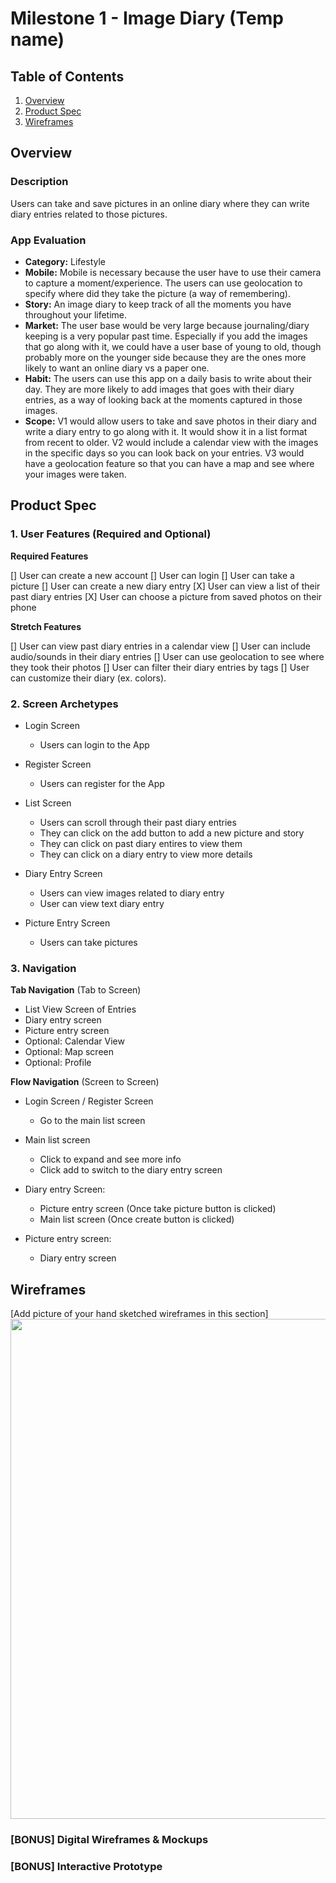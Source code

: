# Milestone 1 - Image Diary (Temp name)

## Table of Contents

1. [Overview](#Overview)
1. [Product Spec](#Product-Spec)
1. [Wireframes](#Wireframes)

## Overview

### Description

Users can take and save pictures in an online diary where they can write diary entries related to those pictures.

### App Evaluation

   - **Category:** Lifestyle
   - **Mobile:** Mobile is necessary because the user have to use their camera to capture a moment/experience. The users can use geolocation to specify where did they take the picture (a way of remembering).
   - **Story:** An image diary to keep track of all the moments you have throughout your lifetime.
   - **Market:** The user base would be very large because journaling/diary keeping is a very popular past time. Especially if you add the images that go along with it, we could have a user base of young to old, though probably more on the younger side because they are the ones more likely to want an online diary vs a paper one.
   - **Habit:** The users can use this app on a daily basis to write about their day. They are more likely to add images that goes with their diary entries, as a way of looking back at the moments captured in those images.
   - **Scope:** V1 would allow users to take and save photos in their diary and write a diary entry to go along with it. It would show it in a list format from recent to older. V2 would include a calendar view with the images in the specific days so you can look back on your entries. V3 would have a geolocation feature so that you can have a map and see where your images were taken.

## Product Spec

### 1. User Features (Required and Optional)

**Required Features**

[] User can create a new account
[] User can login
[] User can take a picture
[] User can create a new diary entry
[X] User can view a list of their past diary entries
[X] User can choose a picture from saved photos on their phone

**Stretch Features**

[] User can view past diary entries in a calendar view
[] User can include audio/sounds in their diary entries
[] User can use geolocation to see where they took their photos
[] User can filter their diary entries by tags
[] User can customize their diary (ex. colors).

### 2. Screen Archetypes

- Login Screen 
  - Users can login to the App
 
- Register Screen
  - Users can register for the App

- List Screen
  - Users can scroll through their past diary entries
  - They can click on the add button to add a new picture and story
  - They can click on past diary entires to view them
  - They can click on a diary entry to view more details
 
- Diary Entry Screen
    - Users can view images related to diary entry
    - User can view text diary entry
    
- Picture Entry Screen
  - Users can take pictures

### 3. Navigation

**Tab Navigation** (Tab to Screen)

* List View Screen of Entries
* Diary entry screen
* Picture entry screen
* Optional: Calendar View
* Optional: Map screen
* Optional: Profile

**Flow Navigation** (Screen to Screen)

- Login Screen / Register Screen
  - Go to the main list screen

- Main list screen
  - Click to expand and see more info
  - Click add to switch to the diary entry screen
  
- Diary entry Screen:
  - Picture entry screen (Once take picture button is clicked)
  - Main list screen (Once create button is clicked)

- Picture entry screen:
  - Diary entry screen
 


## Wireframes

[Add picture of your hand sketched wireframes in this section]
<img src="https://i.imgur.com/KgIs5qZ.png" width=800>

### [BONUS] Digital Wireframes & Mockups

### [BONUS] Interactive Prototype
